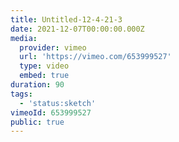 ```yaml
---
title: Untitled-12-4-21-3
date: 2021-12-07T00:00:00.000Z
media:
  provider: vimeo
  url: 'https://vimeo.com/653999527'
  type: video
  embed: true
duration: 90
tags:
  - 'status:sketch'
vimeoId: 653999527
public: true
---
```

<!-- Vimeo video: Untitled-12-4-21-3 -->
<!-- Duration: 1:30 -->
<!-- Created: 2021-12-07 -->

<ClientOnly>
  <WorkbookViewer />
</ClientOnly>

<script setup>
import WorkbookViewer from "../../.vitepress/theme/components/workbook/WorkbookViewer.vue";
</script>
